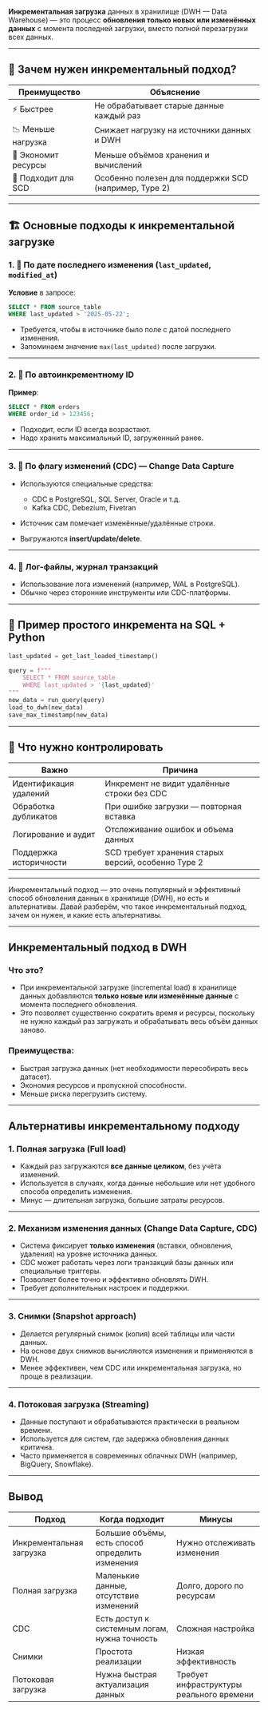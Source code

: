 **Инкрементальная загрузка** данных в хранилище (DWH — Data Warehouse) — это процесс **обновления только новых или изменённых данных** с момента последней загрузки, вместо полной перезагрузки всех данных.

---

## 🧩 Зачем нужен инкрементальный подход?

| Преимущество        | Объяснение                                            |
| ------------------- | ----------------------------------------------------- |
| ⚡ Быстрее           | Не обрабатывает старые данные каждый раз              |
| 📉 Меньше нагрузка  | Снижает нагрузку на источники данных и DWH            |
| 💾 Экономит ресурсы | Меньше объёмов хранения и вычислений                  |
| 🧠 Подходит для SCD | Особенно полезен для поддержки SCD (например, Type 2) |

---

## 🏗️ Основные подходы к инкрементальной загрузке

### 1. 📅 **По дате последнего изменения** (`last_updated`, `modified_at`)

**Условие** в запросе:

```sql
SELECT * FROM source_table
WHERE last_updated > '2025-05-22';
```

* Требуется, чтобы в источнике было поле с датой последнего изменения.
* Запоминаем значение `max(last_updated)` после загрузки.

---

### 2. 🔑 **По автоинкрементному ID**

**Пример**:

```sql
SELECT * FROM orders
WHERE order_id > 123456;
```

* Подходит, если ID всегда возрастают.
* Надо хранить максимальный ID, загруженный ранее.

---

### 3. 🔁 **По флагу изменений (CDC)** — Change Data Capture

* Используются специальные средства:

  * CDC в PostgreSQL, SQL Server, Oracle и т.д.
  * Kafka CDC, Debezium, Fivetran
* Источник сам помечает изменённые/удалённые строки.
* Выгружаются **insert/update/delete**.

---

### 4. 🧾 **Лог-файлы, журнал транзакций**

* Использование лога изменений (например, WAL в PostgreSQL).
* Обычно через сторонние инструменты или CDC-платформы.

---

## 🔁 Пример простого инкремента на SQL + Python

```python
last_updated = get_last_loaded_timestamp()

query = f"""
    SELECT * FROM source_table
    WHERE last_updated > '{last_updated}'
"""
new_data = run_query(query)
load_to_dwh(new_data)
save_max_timestamp(new_data)
```

---

## 🔐 Что нужно контролировать

| Важно                  | Причина                                             |
| ---------------------- | --------------------------------------------------- |
| Идентификация удалений | Инкремент не видит удалённые строки без CDC         |
| Обработка дубликатов   | При ошибке загрузки — повторная вставка             |
| Логирование и аудит    | Отслеживание ошибок и объема данных                 |
| Поддержка историчности | SCD требует хранения старых версий, особенно Type 2 |

---


 Инкрементальный подход — это очень популярный и эффективный способ обновления данных в хранилище (DWH), но есть и альтернативы. Давай разберём, что такое инкрементальный подход, зачем он нужен, и какие есть альтернативы.

---

## Инкрементальный подход в DWH

### Что это?

* При инкрементальной загрузке (incremental load) в хранилище данных добавляются **только новые или изменённые данные** с момента последнего обновления.
* Это позволяет существенно сократить время и ресурсы, поскольку не нужно каждый раз загружать и обрабатывать весь объём данных заново.

### Преимущества:

* Быстрая загрузка данных (нет необходимости пересобирать весь датасет).
* Экономия ресурсов и пропускной способности.
* Меньше риска перегрузить систему.

---

## Альтернативы инкрементальному подходу

### 1. Полная загрузка (Full load)

* Каждый раз загружаются **все данные целиком**, без учёта изменений.
* Используется в случаях, когда данные небольшие или нет удобного способа определить изменения.
* Минус — длительная загрузка, большие затраты ресурсов.

---

### 2. Механизм изменения данных (Change Data Capture, CDC)

* Система фиксирует **только изменения** (вставки, обновления, удаления) на уровне источника данных.
* CDC может работать через логи транзакций базы данных или специальные триггеры.
* Позволяет более точно и эффективно обновлять DWH.
* Требует дополнительных настроек и поддержки.

---

### 3. Снимки (Snapshot approach)

* Делается регулярный снимок (копия) всей таблицы или части данных.
* На основе двух снимков вычисляются изменения и применяются в DWH.
* Менее эффективен, чем CDC или инкрементальная загрузка, но проще в реализации.

---

### 4. Потоковая загрузка (Streaming)

* Данные поступают и обрабатываются практически в реальном времени.
* Используется для систем, где задержка обновления данных критична.
* Часто применяется в современных облачных DWH (например, BigQuery, Snowflake).

---

## Вывод

| Подход                   | Когда подходит                                   | Минусы                                   |
| ------------------------ | ------------------------------------------------ | ---------------------------------------- |
| Инкрементальная загрузка | Большие объёмы, есть способ определить изменения | Нужно отслеживать изменения              |
| Полная загрузка          | Маленькие данные, отсутствие изменений           | Долго, дорого по ресурсам                |
| CDC                      | Есть доступ к системным логам, нужна точность    | Сложная настройка                        |
| Снимки                   | Простота реализации                              | Низкая эффективность                     |
| Потоковая загрузка       | Нужна быстрая актуализация данных                | Требует инфраструктуры реального времени |
